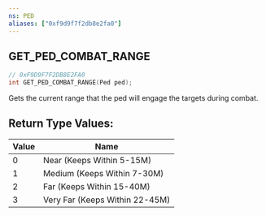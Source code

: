```yaml
---
ns: PED
aliases: ["0xf9d9f7f2db8e2fa0"]
---
```

## GET_PED_COMBAT_RANGE

```c
// 0xF9D9F7F2DB8E2FA0
int GET_PED_COMBAT_RANGE(Ped ped);
```

Gets the current range that the ped will engage the targets during combat. 

## Return Type Values:
| Value | Name |
| --- | --- |
| 0 | Near (Keeps Within 5-15M) |
| 1 | Medium (Keeps Within 7-30M) |
| 2 | Far (Keeps Within 15-40M) |
| 3 | Very Far (Keeps Within 22-45M) |

